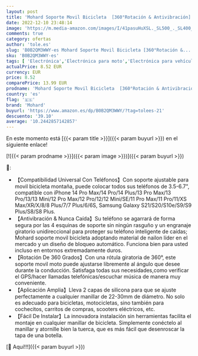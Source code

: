 ```yaml
---
layout: post
title: 'Mohard Soporte Movil Bicicleta  [360°Rotación & Antivibración] Universal Soporte Móvil Moto  Porta movil Bicicleta Compatible con iPhone 14 Pro Max/14 Pro/13 Pro/Samsung & Otros 3.5-6.7" Smartphones'
date: 2022-12-10 23:48:14
image: 'https://m.media-amazon.com/images/I/41pasuHuXSL._SL500_._SL400_.jpg'
comments: true
category: ofertas
author: 'tole.es'
slug: 'B0B2QM3WWY-es Mohard Soporte Movil Bicicleta [360°Rotación &...'
sku: 'B0B2QM3WWY-es'
tags: [ 'Electrónica','Electrónica para moto','Electrónica para vehículos','Soportes para moto','bicicleta','mohard','🇪🇸', ]
actualPrice: 8.52 EUR
currency: EUR
price: 8.52
comparePrice: 13.99 EUR
prodname: 'Mohard Soporte Movil Bicicleta  [360°Rotación & Antivibración] Universal Soporte Móvil Moto  Porta movil Bicicleta Compatible con iPhone 14 Pro Max/14 Pro/13 Pro/Samsung & Otros 3.5-6.7" Smartphones'
country: 'es'
flag: '🇪🇸'
brand: 'Mohard'
buyurl: 'https://www.amazon.es/dp/B0B2QM3WWY/?tag=tolees-21'
descuento: '39.10'
average: '10.2442857142857'
---
```


En este momento está [{{< param title >}}]({{< param buyurl >}}) en el siguiente enlace!

[![{{< param prodname >}}]({{< param image >}})]({{< param buyurl >}})

🔎:

- 【Compatibilidad Universal Con Teléfonos】Con soporte ajustable para movil bicicleta montaña, puede colocar todos sus teléfonos de 3.5-6.7", compatible con iPhone 14 Pro Max/14 Pro/14 Plus/13 Pro Max/13 Pro/13/13 Mini/12 Pro Max/12 Pro/12/12 Mini/SE/11 Pro Max/11 Pro/11/XS Max/XR/X/8/8 Plus/7/7 Plus/6/6S, Samsung Galaxy S21/S20/S10e/S9/S9 Plus/S8/S8 Plus.
- 【Antivibración & Nunca Caída】Su teléfono se agarrará de forma segura por las 4 esquinas de soporte sin ningún rasguño y un engranaje giratorio unidireccional para proteger su teléfono inteligente de caídas; Mohard soporte movil bicicleta adoptando material de nailon líder en el mercado y un diseño de bloqueo automático. Funciona bien para usted incluso en entornos extremadamente duros.
- 【Rotación De 360 Grados】Con una rótula giratoria de 360°, este soporte movil moto puede ajustarse libremente al ángulo que desee durante la conducción. Satisfaga todas sus necesidades,como verificar el GPS/hacer llamadas telefónicas/escuchar música de manera muy conveniente.
- 【Aplicación Amplia】Lleva 2 capas de silicona para que se ajuste perfectamente a cualquier manillar de 22-30mm de diámetro. No solo es adecuado para bicicletas, motocicletas, sino también para cochecitos, carritos de compras, scooters eléctricos, etc.
- 【Fácil De Instalar】La innovadora instalación sin herramientas facilita el montaje en cualquier manillar de bicicleta. Simplemente conéctelo al manillar y atornille bien la tuerca, que es más fácil que desenroscar la tapa de una botella.

[🛒 Aquí!!!]({{< param buyurl >}})
